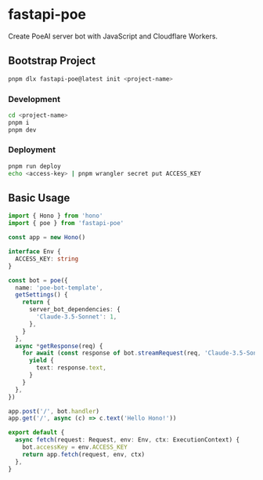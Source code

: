 # fastapi-poe

Create PoeAI server bot with JavaScript and Cloudflare Workers.

## Bootstrap Project

```bash
pnpm dlx fastapi-poe@latest init <project-name>
```

### Development

```sh
cd <project-name>
pnpm i
pnpm dev
```

### Deployment

```sh
pnpm run deploy
echo <access-key> | pnpm wrangler secret put ACCESS_KEY
```

## Basic Usage

```ts
import { Hono } from 'hono'
import { poe } from 'fastapi-poe'

const app = new Hono()

interface Env {
  ACCESS_KEY: string
}

const bot = poe({
  name: 'poe-bot-template',
  getSettings() {
    return {
      server_bot_dependencies: {
        'Claude-3.5-Sonnet': 1,
      },
    }
  },
  async *getResponse(req) {
    for await (const response of bot.streamRequest(req, 'Claude-3.5-Sonnet')) {
      yield {
        text: response.text,
      }
    }
  },
})

app.post('/', bot.handler)
app.get('/', async (c) => c.text('Hello Hono!'))

export default {
  async fetch(request: Request, env: Env, ctx: ExecutionContext) {
    bot.accessKey = env.ACCESS_KEY
    return app.fetch(request, env, ctx)
  },
}
```
